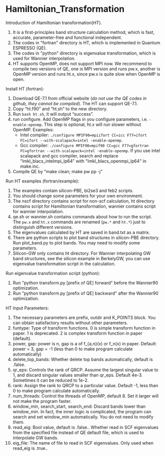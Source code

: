 # Hamiltonian_Transformation
Introduction of Hamiltonian transformation(HT).
1. It is a first-principles band structure calculation method, which is fast, accurate, parameter-free and functional independent.
2. The codes in "fortran" directory is HT, which is implemented in Quantum ESPRESSO (QE).
3. The codes in "python" directory is eigenvalue transformation, which is used for Wannier interpolation.
4. HT supports OpenMP, does not support MPI now. We recommend to compile two versions of QE, one is MPI version and runs pw.x, another is OpenMP version and runs ht.x, since pw.x is quite slow when OpenMP is open.

Install HT (fortran):
1. Download QE-7.1 from official website (*do not use the QE codes in github, they cannot be compiled*). The HT can support QE-7.1.
2. Copy “ht.f90” and “ht.sh” to the new directory.
3. Run `bash ht.sh`, it will output “success”.
4. run configure. Add OpenMP flags in you configure parameters, i.e. `-enable-openmp`. This step is optional, ht.x will run slower without OpenMP. Examples:
   - Intel compiler: `./configure MPIF90=mpiifort CC=icc F77=ifort FC=ifort --with-scalapack=intel -enable-openmp`.
   - Gcc compiler: `./configure MPIF90=mpif90 CC=gcc F77=gfortran FC=gfortran --with-scalapack=intel -enable-openmp`. If you use intel scalapack and gcc compiler, search and replace "lmkl_blacs_intelmpi_lp64" with "lmkl_blacs_openmpi_lp64" in make.inc.
7. Compile QE by “make clean; make pw pp -j”

Run HT examples (fortran/example):
1. The examples contain silicon-PBE, bi2se3 and feb2 scripts.
2. You should change some parameters for your own environment.
3. The nscf directory contains script for non-scf calculation, ht directory contains script for Hamiltonian transformation, wannier contains script for wannier interpolation.
4. qe.sh or wannier.sh contains commands about how to run the script. The `pw.x` and `ht.x` commands are renamed (`pw.*` and `ht.*`) just to distinguish different versions.
5. The eigenvalues calculated by HT are saved in band.txt as a matrix.
6. There are python scripts to plot band structures in silicon-PBE directory. Run plot_band.py to plot bands. You may need to modify some parameters.
7. Silicon-GW only contains ht directory. For Wannier interpolating GW band structures, see the silicon example in BerkelyGW, you can use eigenvalue transformation script in the calculation.

Run eigenvalue transformation script (python):
1. Run "python transform.py [prefix of QE] forward" before the Wannier90 optimization.
2. Run "python transform.py [prefix of QE] backward" after the Wannier90 optimization.

HT Input Parameters:
1. The necessary parameters are prefix, outdir and K_POINTS block. You can obtain satisfactory results without other parameters.
2. funtype:
    Type of transform functions.
    0 is simple transform function in paper.
    1 is deprecated.
    2 is complex transform function in paper (default).
3. power, gap:
    power is n, gap is a of f_{a,n}(x) or f_n(x) in paper.
    Default: power = 3, gap = -1 (less than 0 to make program calculate automatically)
4. delete_top_bands:
    Whether delete top bands automatically, default is .false.
5. qr_eps:
    Controls the rank of QRCP. Assume the largest singular value to 1, and discard singular values smaller than qr_eps. Default 4e-3. Sometimes it can be reduced to 1e-2.
6. rank:
    Assign the rank to QRCP to a particular value. Default -1, less than 0 to make program calculate automatically.
7. num_threads:
    Control the threads of OpenMP, default 8. Set it larger will not make the program faster.
8. window_min, search_start, search_end:
    Discard bands lower than window_min. In fact, the inner logic is complicated, the program can search and set window_min automatically. You do not need to modify them.
9. read_eig:
    Bool value, default is .false.. Whether read in SCF eigenvalues from the specified file instead of QE default file, which is used to interpolate GW bands.
10. eig_file:
    The name of file to read in SCF eigenvalues. Only used when read_eig is .true..
